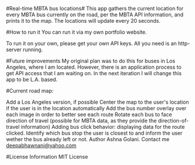 #Real-time MBTA bus locations#
This app gathers the current location for every MBTA bus currently on the road, per the MBTA API information, and prints it to the map. The locations will update every 20 seconds.

#How to run it
You can run it via my own portfolio website.

To run it on your own, please get your own API keys. All you need is an http-server running.

#Future improvements
My original plan was to do this for buses in Los Angeles, where I am located. However, there is an application process to get API access that I am waiting on. In the next iteration I will change this app to be L.A. based.

#Current road map:

Add a Los Angeles version, if possible
Center the map to the user's location if the user is in the location automatically
Add the bus number overlay over each image in order to better see each route
Rotate each bus to face direction of travel (possible for MBTA data, as they provide the direction-of-travel information)
Adding bus click behavior: displaying data for the route clicked.
Identify which bus stop the user is closest to and inform the user wether the bus already left or not.
Author
Ashna Golani. Contact me deepabhawnani@yahoo.com

#License Information
MIT License
